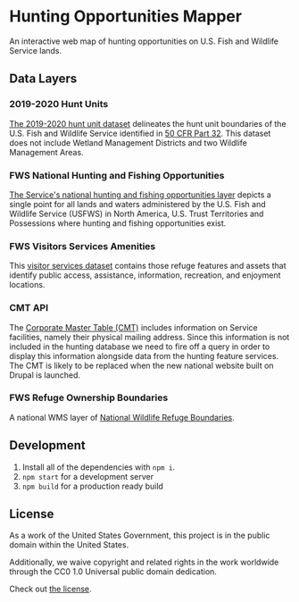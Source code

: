 # Hunting Opportunities Mapper

An interactive web map of hunting opportunities on U.S. Fish and Wildlife Service lands.

## Data Layers

### 2019-2020 Hunt Units

[The 2019-2020 hunt unit dataset](https://fws.maps.arcgis.com/home/item.html?id=f59cbff6b219440a93f045ee583263dd) delineates the hunt unit boundaries of the U.S. Fish and Wildlife Service identified in [50 CFR Part 32](https://www.ecfr.gov/cgi-bin/text-idx?SID=113703f759b8c62678f92666efe3bf5a&node=pt50.9.32&rgn=div5).  This dataset does not include Wetland Management Districts and two Wildlife Management Areas.

### FWS National Hunting and Fishing Opportunities

[The Service's national hunting and fishing opportunities layer](https://fws.maps.arcgis.com/home/item.html?id=3cd79202923141aca12ec8025f001aaf) depicts a single point for all lands and waters administered by the U.S. Fish and Wildlife Service (USFWS) in North America, U.S. Trust Territories and Possessions where hunting and fishing opportunities exist.

### FWS Visitors Services Amenities

This [visitor services dataset](https://services.arcgis.com/QVENGdaPbd4LUkLV/arcgis/rest/services/FWS_National_Visitor_Service_Amenities_View/FeatureServer/0) contains those refuge features and assets that identify public access, assistance, information, recreation, and enjoyment locations.

### CMT API

The [Corporate Master Table (CMT)](https://intranet.fws.gov/cmt/HelpFiles/14_getOrgsGeo.htm) includes information on Service facilities, namely their physical mailing address. Since this information is not included in the hunting database we need to fire off a query in order to display this information alongside data from the hunting feature services. The CMT is likely to be replaced when the new national website built on Drupal is launched.

### FWS Refuge Ownership Boundaries

A national WMS layer of [National Wildlife Refuge Boundaries](https://gis.fws.gov/arcgis/rest/services/FWS_Refuge_Boundaries/MapServer/3).

## Development

1. Install all of the dependencies with `npm i`.
2. `npm start` for a development server
3. `npm build` for a production ready build

## License

As a work of the United States Government, this project is in the public domain within the United States.

Additionally, we waive copyright and related rights in the work worldwide through the CC0 1.0 Universal public domain dedication.

Check out [the license](https://github.com/USFWS/hunting-opportunities/blob/master/LICENSE.md).